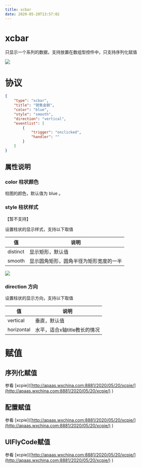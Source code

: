 ```yaml
---
title: xcbar
date: 2020-05-20T13:57:02
---
```


# xcbar

只显示一个系列的数据，支持放置在数组型控件中，只支持序列化赋值

![](http://apaas.wxchina.com:8881/wp-content/uploads/XCBarSample.png)

# 协议

```json
{
    "type": "xcbar",
    "title": "销售金额",
    "color": "blue",
    "style": "smooth",
    "direction": "vertical",
    "eventlist": [
        {
            "trigger": "onclicked",
            "handler": ""
        }
    ]
}
```

## 属性说明

### color 柱状颜色

柱图的颜色，默认值为 blue 。

### style 柱状样式

【暂不支持】

设置柱状的显示样式，支持以下取值

|值|说明|
|---|---|
|distinct|显示矩形，默认值|
|smooth|显示圆角矩形，圆角半径为矩形宽度的一半|

![](http://apaas.wxchina.com:8881/wp-content/uploads/XCBarStyle.png)

### direction 方向

设置柱状的显示方向，支持以下取值

|值|说明|
|---|---|
|vertical|垂直，默认值|
|horizontal|水平，适合x轴title教长的情况|

# 赋值

## 序列化赋值

参看 \[xcpie\]([http://apaas.wxchina.com:8881/2020/05/20/xcpie/](http://apaas.wxchina.com:8881/2020/05/20/xcpie/) )

## 配置赋值

参看 \[xcpie\]([http://apaas.wxchina.com:8881/2020/05/20/xcpie/](http://apaas.wxchina.com:8881/2020/05/20/xcpie/) )

## UIFlyCode赋值

参看 \[xcpie\]([http://apaas.wxchina.com:8881/2020/05/20/xcpie/](http://apaas.wxchina.com:8881/2020/05/20/xcpie/) )
